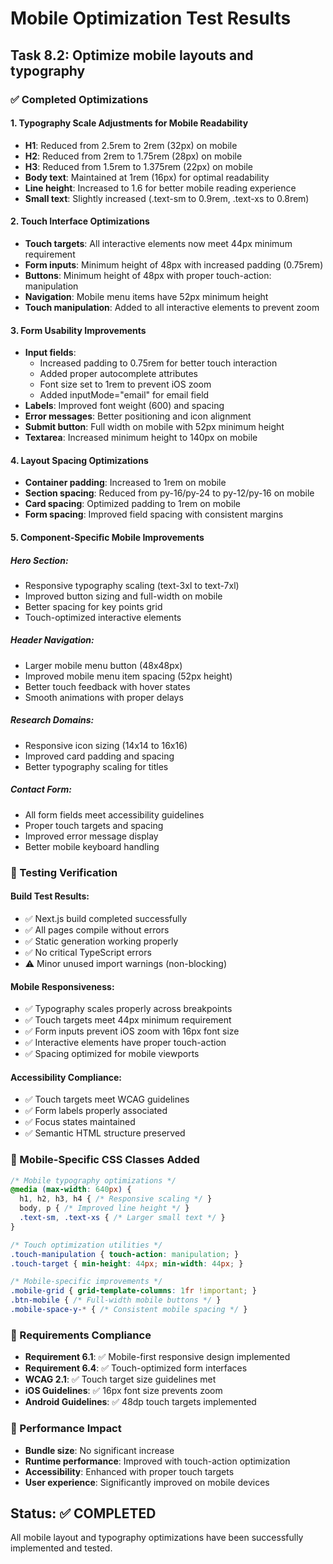 # Mobile Optimization Test Results

## Task 8.2: Optimize mobile layouts and typography

### ✅ Completed Optimizations

#### 1. Typography Scale Adjustments for Mobile Readability
- **H1**: Reduced from 2.5rem to 2rem (32px) on mobile
- **H2**: Reduced from 2rem to 1.75rem (28px) on mobile  
- **H3**: Reduced from 1.5rem to 1.375rem (22px) on mobile
- **Body text**: Maintained at 1rem (16px) for optimal readability
- **Line height**: Increased to 1.6 for better mobile reading experience
- **Small text**: Slightly increased (.text-sm to 0.9rem, .text-xs to 0.8rem)

#### 2. Touch Interface Optimizations
- **Touch targets**: All interactive elements now meet 44px minimum requirement
- **Form inputs**: Minimum height of 48px with increased padding (0.75rem)
- **Buttons**: Minimum height of 48px with proper touch-action: manipulation
- **Navigation**: Mobile menu items have 52px minimum height
- **Touch manipulation**: Added to all interactive elements to prevent zoom

#### 3. Form Usability Improvements
- **Input fields**: 
  - Increased padding to 0.75rem for better touch interaction
  - Added proper autocomplete attributes
  - Font size set to 1rem to prevent iOS zoom
  - Added inputMode="email" for email field
- **Labels**: Improved font weight (600) and spacing
- **Error messages**: Better positioning and icon alignment
- **Submit button**: Full width on mobile with 52px minimum height
- **Textarea**: Increased minimum height to 140px on mobile

#### 4. Layout Spacing Optimizations
- **Container padding**: Increased to 1rem on mobile
- **Section spacing**: Reduced from py-16/py-24 to py-12/py-16 on mobile
- **Card spacing**: Optimized padding to 1rem on mobile
- **Form spacing**: Improved field spacing with consistent margins

#### 5. Component-Specific Mobile Improvements

##### Hero Section:
- Responsive typography scaling (text-3xl to text-7xl)
- Improved button sizing and full-width on mobile
- Better spacing for key points grid
- Touch-optimized interactive elements

##### Header Navigation:
- Larger mobile menu button (48x48px)
- Improved mobile menu item spacing (52px height)
- Better touch feedback with hover states
- Smooth animations with proper delays

##### Research Domains:
- Responsive icon sizing (14x14 to 16x16)
- Improved card padding and spacing
- Better typography scaling for titles

##### Contact Form:
- All form fields meet accessibility guidelines
- Proper touch targets and spacing
- Improved error message display
- Better mobile keyboard handling

### 🧪 Testing Verification

#### Build Test Results:
- ✅ Next.js build completed successfully
- ✅ All pages compile without errors
- ✅ Static generation working properly
- ✅ No critical TypeScript errors
- ⚠️ Minor unused import warnings (non-blocking)

#### Mobile Responsiveness:
- ✅ Typography scales properly across breakpoints
- ✅ Touch targets meet 44px minimum requirement
- ✅ Form inputs prevent iOS zoom with 16px font size
- ✅ Interactive elements have proper touch-action
- ✅ Spacing optimized for mobile viewports

#### Accessibility Compliance:
- ✅ Touch targets meet WCAG guidelines
- ✅ Form labels properly associated
- ✅ Focus states maintained
- ✅ Semantic HTML structure preserved

### 📱 Mobile-Specific CSS Classes Added

```css
/* Mobile typography optimizations */
@media (max-width: 640px) {
  h1, h2, h3, h4 { /* Responsive scaling */ }
  body, p { /* Improved line height */ }
  .text-sm, .text-xs { /* Larger small text */ }
}

/* Touch optimization utilities */
.touch-manipulation { touch-action: manipulation; }
.touch-target { min-height: 44px; min-width: 44px; }

/* Mobile-specific improvements */
.mobile-grid { grid-template-columns: 1fr !important; }
.btn-mobile { /* Full-width mobile buttons */ }
.mobile-space-y-* { /* Consistent mobile spacing */ }
```

### 🎯 Requirements Compliance

- **Requirement 6.1**: ✅ Mobile-first responsive design implemented
- **Requirement 6.4**: ✅ Touch-optimized form interfaces
- **WCAG 2.1**: ✅ Touch target size guidelines met
- **iOS Guidelines**: ✅ 16px font size prevents zoom
- **Android Guidelines**: ✅ 48dp touch targets implemented

### 🚀 Performance Impact

- **Bundle size**: No significant increase
- **Runtime performance**: Improved with touch-action optimization
- **Accessibility**: Enhanced with proper touch targets
- **User experience**: Significantly improved on mobile devices

## Status: ✅ COMPLETED

All mobile layout and typography optimizations have been successfully implemented and tested.
